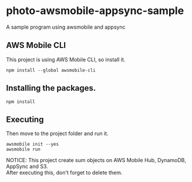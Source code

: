 # photo-awsmobile-appsync-sample
A sample program using awsmobile and appsync

## AWS Mobile CLI

This project is using AWS Mobile CLI, so install it.
```
npm install --global awsmobile-cli
```

## Installing the packages.
```
npm install
```

## Executing
Then move to the project folder and run it.
```
awsmobile init --yes
awsmobile run
```

NOTICE: This project create sum objects on AWS Mobile Hub, DynamoDB, AppSync and S3.  
After executing this, don't forget to delete them.